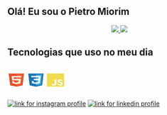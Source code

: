 ## Olá! Eu sou o Pietro Miorim 

<div align="center">
  	<a href="https://github.com/PietroMiorim">
  		<img height="160em" src="https://github-readme-stats.vercel.app/api?username=PietroMiorim&show_icons=true&theme=tokyonight&include_all_commits=true&count_private=true"/>
  		<img height="160em" src="https://github-readme-stats.vercel.app/api/top-langs/?username=PietroMiorim&layout=compact&langs_count=7&theme=tokyonight"/>
	</a>
</div>

## Tecnologias que uso no meu dia

<div style="display: inline_block"><br>
  <img align="center" alt="Rafa-HTML" height="30" width="40" src="https://raw.githubusercontent.com/devicons/devicon/master/icons/html5/html5-original.svg">
  <img align="center" alt="Rafa-CSS" height="30" width="40" src="https://raw.githubusercontent.com/devicons/devicon/master/icons/css3/css3-original.svg">
  <img align="center" alt="Pietro-JS icon" height="30" width="40" src="https://raw.githubusercontent.com/devicons/devicon/master/icons/javascript/javascript-plain.svg">
</div>
  
  ##
  
  <a style="display:inline-block" href="https://instagram.com/Pmiorim" target="_blank"><img alt="link for instagram profile" title="My Instagram profile" src="https://img.shields.io/badge/Instagram-E4405F?style=for-the-badge&logo=instagram&logoColor=white" /></a>
  <a style="display:inline-block" href="https://www.linkedin.com/in/pietro-miorim/" target="_blank"><img alt="link for linkedin profile" title="My LinkedIn profile" src="https://img.shields.io/badge/LinkedIn-0077B5?style=for-the-badge&logo=linkedin&logoColor=white" /></a>
 
